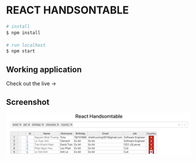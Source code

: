 # REACT HANDSONTABLE

```bash
# install
$ npm install

# run localhost
$ npm start
```

## Working application

Check out the live ->

## Screenshot

![alt text](public/dashboard.png)
